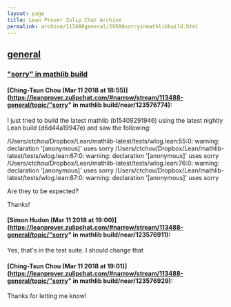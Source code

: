 ```yaml
---
layout: page
title: Lean Prover Zulip Chat Archive 
permalink: archive/113488general/29580sorryinmathlibbuild.html
---
```


## [general](index.html)
### ["sorry" in mathlib build](29580sorryinmathlibbuild.html)

#### [Ching-Tsun Chou (Mar 11 2018 at 18:55)](https://leanprover.zulipchat.com/#narrow/stream/113488-general/topic/"sorry" in mathlib build/near/123576774):
I just tried to build the latest mathlib (b15409291946) using the latest nightly Lean build (d6d44a19947e) and saw the following:

/Users/ctchou/Dropbox/Lean/mathlib-latest/tests/wlog.lean:55:0: warning: declaration '[anonymous]' uses sorry
/Users/ctchou/Dropbox/Lean/mathlib-latest/tests/wlog.lean:67:0: warning: declaration '[anonymous]' uses sorry
/Users/ctchou/Dropbox/Lean/mathlib-latest/tests/wlog.lean:76:0: warning: declaration '[anonymous]' uses sorry
/Users/ctchou/Dropbox/Lean/mathlib-latest/tests/wlog.lean:87:0: warning: declaration '[anonymous]' uses sorry

Are they to be expected?

Thanks!

#### [Simon Hudon (Mar 11 2018 at 19:00)](https://leanprover.zulipchat.com/#narrow/stream/113488-general/topic/"sorry" in mathlib build/near/123576911):
Yes, that's in the test suite. I should change that

#### [Ching-Tsun Chou (Mar 11 2018 at 19:01)](https://leanprover.zulipchat.com/#narrow/stream/113488-general/topic/"sorry" in mathlib build/near/123576929):
Thanks for letting me know!

